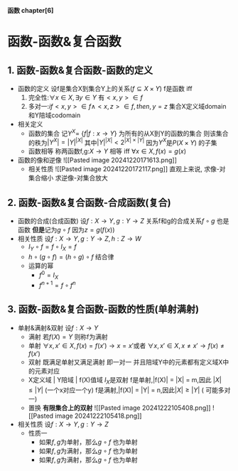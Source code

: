**函数 chapter[6]**
# 函数-函数&复合函数
## 1. 函数-函数&复合函数-函数的定义
- 函数的定义
	设f是集合X到集合Y上的关系($f\subseteq X\times Y$) f是函数 iff
	1. 完全性:$\forall x \in X,\exists y \in Y$ 有$<x,y> \in f$
	2. 多对一:$if <x,y> \in f \land <x,z> \in f ,then,y = z$
	集合X定义域domain和Y陪域codomain
- 相关定义
	- 函数的集合
		记$Y^X =$ {$f | f:x\rightarrow Y$} 为所有的从X到Y的函数的集合
		则该集合的秩为$|Y^{X}| = |Y|^{|X|}$
		其中$|Y|^{|X|} < 2^{|X|\times|Y|}$ 因为$Y^X$是$P(X\times Y)$ 的子集
	- 函数相等
		称两函数f,g:$X\rightarrow Y$ 相等 iff $\forall x \in X,f(x) = g(x)$
- 函数的像和逆像
	![[Pasted image 20241220171613.png]]
	- 相关性质
		![[Pasted image 20241220172117.png]]
		直观上来说,
		求像-对集合缩小
		求逆像-对集合放大
## 2. 函数-函数&复合函数-合成函数(复合)
- 函数的合成(合成函数)
	设$f:X\rightarrow Y,g:Y\rightarrow Z$
	关系f和g的合成关系$f\circ g$ 也是函数
	**但是**记为$g\circ f$ 因为$z = g(f(x))$
- 相关性质
	设$f:X\rightarrow Y,g:Y\rightarrow Z,h:Z\rightarrow W$
	- $I_Y\circ f = f\circ I_X = f$
	- $h\circ(g\circ f) = (h\circ g)\circ f$ 结合律
	- 运算的幂
		- $f^0 = I_X$
		- $f^{n+1} = f\circ f^n$
## 3. 函数-函数&复合函数-函数的性质(单射满射)
- 单射&满射&双射
	设$f:X\rightarrow Y$
	- 满射
		若$f(X) = Y$ 则称f为满射
	- 单射
		$\forall x,x' \in X, f(x) = f(x') \rightarrow x = x'$或者
		$\forall x,x'\in X,x\neq x' \rightarrow f(x) \neq f(x')$
	- 双射
		既满足单射又满足满射
		即一对一 并且陪域Y中的元素都有定义域X中的元素对应
	- X定义域 | Y陪域 | f(X)值域
		$I_X$是双射
		f是单射,|f(X)| = |X| = m,因此 $|X|\leq |Y|$ (一个x对应一个y)
		f是满射,|f(X)| = |Y| = n,因此$|X|\geq |Y|$ ( 可能多对一)
	- 置换
		**有限集合上的双射**
		![[Pasted image 20241222105408.png]]
		![[Pasted image 20241222105418.png]]
- 相关性质
	设$f:X\rightarrow Y,g:Y\rightarrow Z$
	- 性质一
		- 如果$f,g$为单射，那么$g\circ f$ 也为单射
		- 如果$f,g$为满射，那么$g\circ f$ 也为单射
		- 如果$f,g$为满射，那么$g\circ f$ 也为单射